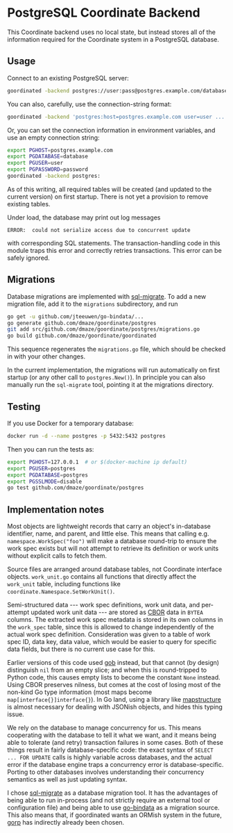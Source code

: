 PostgreSQL Coordinate Backend
=============================

This Coordinate backend uses no local state, but instead stores all of
the information required for the Coordinate system in a PostgreSQL
database.

Usage
-----

Connect to an existing PostgreSQL server:

```sh
goordinated -backend postgres://user:pass@postgres.example.com/database
```

You can also, carefully, use the connection-string format:

```sh
goordinated -backend 'postgres:host=postgres.example.com user=user ...'
```

Or, you can set the connection information in environment variables,
and use an empty connection string:

```sh
export PGHOST=postgres.example.com
export PGDATABASE=database
export PGUSER=user
export PGPASSWORD=password
goordinated -backend postgres:
```

As of this writing, all required tables will be created (and updated
to the current version) on first startup.  There is not yet a
provision to remove existing tables.

Under load, the database may print out log messages

    ERROR:  could not serialize access due to concurrent update

with corresponding SQL statements.  The transaction-handling code in
this module traps this error and correctly retries transactions.  This
error can be safely ignored.

Migrations
----------

Database migrations are implemented with
[sql-migrate](https://github.com/rubenv/sql-migrate).  To add a new
migration file, add it to the `migrations` subdirectory, and run

```sh
go get -u github.com/jteeuwen/go-bindata/...
go generate github.com/dmaze/goordinate/postgres
git add src/github.com/dmaze/goordinate/postgres/migrations.go
go build github.com/dmaze/goordinate/goordinated
```

This sequence regenerates the `migrations.go` file, which should be
checked in with your other changes.

In the current implementation, the migrations will run automatically
on first startup (or any other call to `postgres.New()`).  In
principle you can also manually run the `sql-migrate` tool, pointing
it at the migrations directory.

Testing
-------

If you use Docker for a temporary database:

```sh	
docker run -d --name postgres -p 5432:5432 postgres
```

Then you can run the tests as:

```sh
export PGHOST=127.0.0.1  # or $(docker-machine ip default)
export PGUSER=postgres
export PGDATABASE=postgres
export PGSSLMODE=disable
go test github.com/dmaze/goordinate/postgres
```

Implementation notes
--------------------

Most objects are lightweight records that carry an object's
in-database identifier, name, and parent, and little else.  This means
that calling e.g. `namespace.WorkSpec("foo")` will make a database
round-trip to ensure the work spec exists but will not attempt to
retrieve its definition or work units without explicit calls to fetch
them.

Source files are arranged around database tables, not Coordinate
interface objects.  `work_unit.go` contains all functions that
directly affect the `work_unit` table, including functions like
`coordinate.Namespace.SetWorkUnit()`.

Semi-structured data --- work spec definitions, work unit data, and
per-attempt updated work unit data --- are stored as
[CBOR](http://cbor.io/) data in `BYTEA` columns.  The extracted work
spec metadata is stored in its own columns in the `work_spec` table,
since this is allowed to change independently of the actual work spec
definition.  Consideration was given to a table of work spec ID, data
key, data value, which would be easier to query for specific data
fields, but there is no current use case for this.

Earlier versions of this code used
[gob](http://godoc.org/pkg/encoding/gob) instead, but that cannot (by
design) distinguish `nil` from an empty slice; and when this is
round-tripped to Python code, this causes empty lists to become the
constant `None` instead.  Using CBOR preserves nilness, but comes at
the cost of losing most of the non-kind Go type information (most maps
become `map[interface{}]interface{}`).  In Go land, using a library
like [mapstructure](https://github.com/mitchellh/mapstructure) is
almost necessary for dealing with JSONish objects, and hides this
typing issue.

We rely on the database to manage concurrency for us.  This means
cooperating with the database to tell it what we want, and it means
being able to tolerate (and retry) transaction failures in some cases.
Both of these things result in fairly database-specific code: the
exact syntax of `SELECT ... FOR UPDATE` calls is highly variable
across databases, and the actual error if the database engine traps a
concurrency error is database-specific.  Porting to other databases
involves understanding their concurrency semantics as well as just
updating syntax.

I chose [sql-migrate](https://github.com/rubenv/sql-migrate) as a
database migration tool.  It has the advantages of being able to run
in-process (and not strictly require an external tool or configuration
file) and being able to use
[go-bindata](https://github.com/jteeuwen/go-bindata) as a migration
source.  This also means that, if goordinated wants an ORMish system
in the future, [gorp](https://github.com/go-gorp/gorp) has indirectly
already been chosen.
